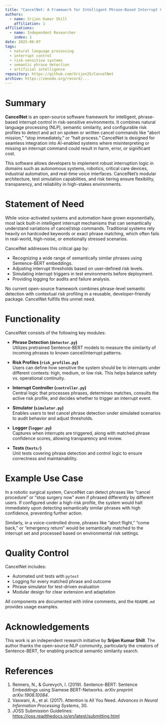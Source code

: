 ```yaml
---
title: "CancelNet: A Framework for Intelligent Phrase-Based Interrupt Control in Risk-Sensitive Applications"
authors:
  - name: Srijon Kumar Shill
    affiliation: 1
affiliations:
  - name: Independent Researcher
    index: 1
date: 2025-06-07
tags:
  - natural language processing
  - interrupt control
  - risk-sensitive systems
  - semantic phrase detection
  - artificial intelligence
repository: https://github.com/Srijon25/CancelNet
archive: https://zenodo.org/record/...
---
```


# Summary

**CancelNet** is an open-source software framework for intelligent, phrase-based interrupt control in risk-sensitive environments. It combines natural language processing (NLP), semantic similarity, and configurable risk profiles to detect and act on spoken or written cancel commands like “abort mission,” “stop immediately,” or “halt process.” CancelNet is designed for seamless integration into AI-enabled systems where misinterpreting or missing an interrupt command could result in harm, error, or significant cost.

This software allows developers to implement robust interruption logic in domains such as autonomous systems, robotics, critical care devices, industrial automation, and real-time voice interfaces. CancelNet’s modular architecture, test simulation capabilities, and risk tiering ensure flexibility, transparency, and reliability in high-stakes environments.

# Statement of Need

While voice-activated systems and automation have grown exponentially, most lack built-in intelligent interrupt mechanisms that can semantically understand variations of cancel/stop commands. Traditional systems rely heavily on hardcoded keywords or exact phrase matching, which often fails in real-world, high-noise, or emotionally stressed scenarios.

CancelNet addresses this critical gap by:
- Recognizing a wide range of semantically similar phrases using Sentence-BERT embeddings.
- Adjusting interrupt thresholds based on user-defined risk levels.
- Simulating interrupt triggers in test environments before deployment.
- Providing logging for audits and failure analysis.

No current open-source framework combines phrase-level semantic detection with contextual risk profiling in a reusable, developer-friendly package. CancelNet fulfills this unmet need.

# Functionality

CancelNet consists of the following key modules:

- **Phrase Detection (`detector.py`)**  
  Utilizes pretrained Sentence-BERT models to measure the similarity of incoming phrases to known cancel/interrupt patterns.

- **Risk Profiles (`risk_profiles.py`)**  
  Users can define how sensitive the system should be to interrupts under different contexts: high, medium, or low risk. This helps balance safety vs. operational continuity.

- **Interrupt Controller (`controller.py`)**  
  Central logic that processes phrases, determines matches, consults the active risk profile, and decides whether to trigger an interrupt event.

- **Simulator (`simulator.py`)**  
  Enables users to test cancel phrase detection under simulated scenarios to audit behavior and adjust thresholds.

- **Logger (`logger.py`)**  
  Captures when interrupts are triggered, along with matched phrase confidence scores, allowing transparency and review.

- **Tests (`tests/`)**  
  Unit tests covering phrase detection and control logic to ensure correctness and maintainability.

# Example Use Case

In a robotic surgical system, CancelNet can detect phrases like “cancel procedure” or “stop surgery now” even if phrased differently by different users. If configured under a high-risk profile, the system would halt immediately upon detecting semantically similar phrases with high confidence, preventing further action.

Similarly, in a voice-controlled drone, phrases like “abort flight,” “come back,” or “emergency return” would be semantically matched to the interrupt set and processed based on environmental risk settings.

# Quality Control

CancelNet includes:
- Automated unit tests with `pytest`
- Logging for every matched phrase and outcome
- Phrase simulator for test-driven evaluation
- Modular design for clear extension and adaptation

All components are documented with inline comments, and the `README.md` provides usage examples.

# Acknowledgements

This work is an independent research initiative by **Srijon Kumar Shill**. The author thanks the open-source NLP community, particularly the creators of Sentence-BERT, for enabling practical semantic similarity search.

# References

1. Reimers, N., & Gurevych, I. (2019). Sentence-BERT: Sentence Embeddings using Siamese BERT-Networks. *arXiv preprint arXiv:1908.10084*.
2. Vaswani, A., et al. (2017). Attention is All You Need. *Advances in Neural Information Processing Systems*, 30.
3. JOSS Submission Guidelines: https://joss.readthedocs.io/en/latest/submitting.html
